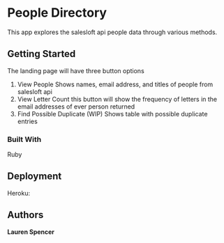 
# People Directory

This app explores the salesloft api people data through various methods.

## Getting Started

The landing page will have three button options

1. View People
	Shows names, email address, and titles of people from salesloft api
2. View Letter Count
	this button will show the frequency of letters in the email addresses of ever person returned
3. Find Possible Duplicate (WIP)
	Shows table with possible duplicate entries

### Built With

Ruby

## Deployment

Heroku:

## Authors

**Lauren Spencer** 



